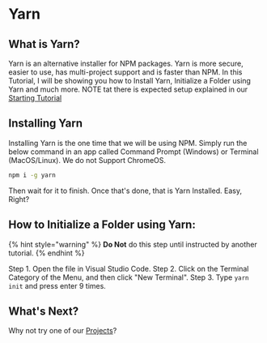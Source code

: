 # Yarn

## What is Yarn?

Yarn is an alternative installer for NPM packages. Yarn is more secure, easier to use, has multi-project support and is faster than NPM. In this Tutorial, I will be showing you how to Install Yarn, Initialize a Folder using Yarn and much more. NOTE tat there is expected setup explained in our [Starting Tutorial](../start.md)

## Installing Yarn

Installing Yarn is the one time that we will be using NPM. Simply run the below command in an app called Command Prompt \(Windows\) or Terminal \(MacOS/Linux\). We do not Support ChromeOS.

```bash
npm i -g yarn
```

Then wait for it to finish. Once that's done, that is Yarn Installed. Easy, Right?

## How to Initialize a Folder using Yarn:

{% hint style="warning" %}
**Do Not** do this step until instructed by another tutorial.
{% endhint %}

Step 1. Open the file in Visual Studio Code. Step 2. Click on the Terminal Category of the Menu, and then click "New Terminal". Step 3. Type `yarn init` and press enter 9 times.

## What's Next?

Why not try one of our [Projects](https://github.com/steviebeenz/startjs/tree/591deef03d680e225500e68050b1d8105f0f2163/npm/start-a-project/projects.md)?

